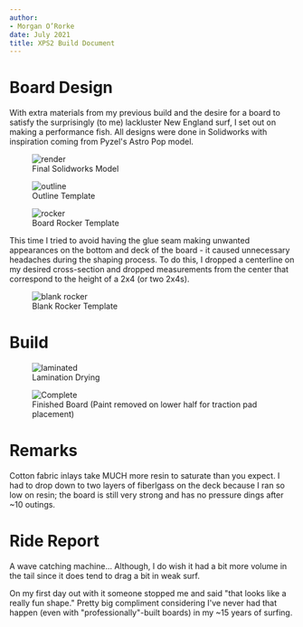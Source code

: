 ```yaml
---
author:
- Morgan O’Rorke
date: July 2021
title: XPS2 Build Document
---
```


# Board Design

With extra materials from my previous build and the desire for a board to satisfy the surprisingly (to me) lackluster New England surf, I set out on making a performance fish. All designs were done in Solidworks with inspiration coming from Pyzel's Astro Pop model.

<figure>
<img src="images/xps2/render.png" alt="render" /><figcaption aria-hidden="true">Final Solidworks Model</figcaption>
</figure>

<figure>
<img src="images/xps2/outline_template.png" alt="outline" /><figcaption aria-hidden="true">Outline Template</figcaption>
</figure>

<figure>
<img src="images/xps2/rocker_template.png" alt="rocker" /><figcaption aria-hidden="true">Board Rocker Template</figcaption>
</figure>


This time I tried to avoid having the glue seam making unwanted appearances on the bottom and deck of the board - it caused unnecessary headaches during the shaping process. To do this, I dropped a centerline on my desired cross-section and dropped measurements from the center that correspond to the height of a 2x4 (or two 2x4s).   
<figure>
<img src="images/xps2/blank_rocker_template.png" alt="blank rocker" /><figcaption aria-hidden="true">Blank Rocker Template</figcaption>
</figure>


# Build
<figure>
<img src="images/xps2/IMG_20210618_142721.jpg" alt="laminated" /><figcaption aria-hidden="true">Lamination Drying</figcaption>
</figure>


<figure>
<img src="images/xps2/IMG_20210820_145122.jpg" alt="Complete" /><figcaption aria-hidden="true">Finished Board (Paint removed on lower half for traction pad placement)</figcaption>
</figure>


# Remarks

Cotton fabric inlays take MUCH more resin to saturate than you expect. I had to drop down to two layers of fiberlgass on the deck because I ran so low on resin; the board is still very strong and has no pressure dings after ~10 outings.

# Ride Report


A wave catching machine... Although, I do wish it had a bit more volume in the tail since it does tend to drag a bit in weak surf.

On my first day out with it someone stopped me and said "that looks like a really fun shape." Pretty big compliment considering I've never had that happen (even with "professionally"-built boards) in my ~15 years of surfing.